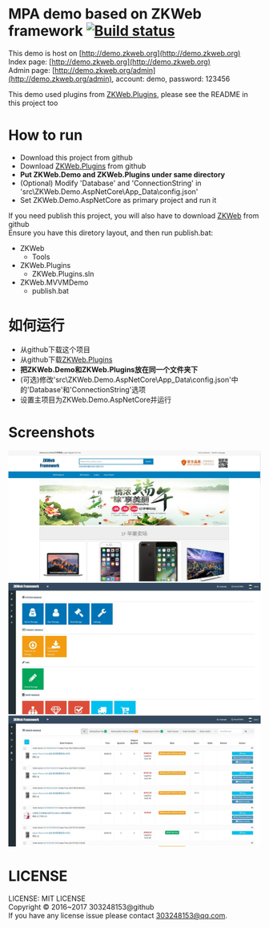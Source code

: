 # MPA demo based on ZKWeb framework [![Build status](https://ci.appveyor.com/api/projects/status/vjg985iy47lkvi8b?svg=true)](https://ci.appveyor.com/project/303248153/zkweb-demo)

This demo is host on [http://demo.zkweb.org](http://demo.zkweb.org)<br/>
Index page: [http://demo.zkweb.org](http://demo.zkweb.org)<br/>
Admin page: [http://demo.zkweb.org/admin](http://demo.zkweb.org/admin), account: demo, password: 123456<br/>

This demo used plugins from [ZKWeb.Plugins](https://github.com/zkweb-framework/ZKWeb.Plugins), please see the README in this project too

# How to run

- Download this project from github
- Download [ZKWeb.Plugins](https://github.com/zkweb-framework/ZKWeb.Plugins) from github
- **Put ZKWeb.Demo and ZKWeb.Plugins under same directory**
- (Optional) Modify 'Database' and 'ConnectionString' in 'src\ZKWeb.Demo.AspNetCore\App_Data\config.json'
- Set ZKWeb.Demo.AspNetCore as primary project and run it

If you need publish this project, you will also have to download [ZKWeb](https://github.com/zkweb-framework/ZKWeb) from github<br/>
Ensure you have this diretory layout, and then run publish.bat:

- ZKWeb
  - Tools
- ZKWeb.Plugins
  - ZKWeb.Plugins.sln
- ZKWeb.MVVMDemo
  - publish.bat

# 如何运行

- 从github下载这个项目
- 从github下载[ZKWeb.Plugins](https://github.com/zkweb-framework/ZKWeb.Plugins)
- **把ZKWeb.Demo和ZKWeb.Plugins放在同一个文件夹下**
- (可选)修改'src\ZKWeb.Demo.AspNetCore\App_Data\config.json'中的'Database'和'ConnectionString'选项
- 设置主项目为ZKWeb.Demo.AspNetCore并运行

# Screenshots

![00001](screenshots/00001.jpg)
![00002](screenshots/00002.jpg)
![00003](screenshots/00003.jpg)

# LICENSE

LICENSE: MIT LICENSE<br/>
Copyright © 2016~2017 303248153@github<br/>
If you have any license issue please contact 303248153@qq.com.<br/>
